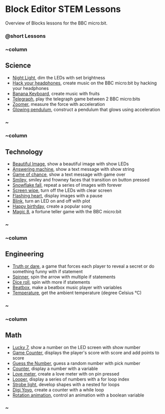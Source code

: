 # Block Editor STEM Lessons

Overview of Blocks lessons for the BBC micro:bit.

### @short Lessons

### ~column 

## Science

* [Night Light](/lessons/night-light), dim the LEDs with set brightness
* [Hack your headphones](/lessons/hack-your-headphones), create music on the BBC micro:bit by hacking your headphones
* [Banana Keyboard](/lessons/banana-keyboard), create music with fruits
* [Telegraph](/lessons/telegraph), play the telegraph game between 2 BBC micro:bits
* [Zoomer](/lessons/zoomer), measure the force with acceleration
* [Glowing pendulum](/lessons/glowing-pendulum), construct a pendulum that glows using acceleration

### ~

### ~column 

## Technology

* [Beautiful Image](/lessons/beautiful-image), show a beautiful image with show LEDs
* [Answering machine](/lessons/answering-machine), show a text message with show string
* [Game of chance](/lessons/game-of-chance), show a text message with game over
* [Smiley,](/lessons/smiley) smiley and frowney faces that transition on button pressed
* [Snowflake fall](/lessons/snowflake-fall), repeat a series of images with forever
* [Screen wipe](/lessons/screen-wipe), turn off the LEDs with clear screen
* [Flashing heart](/lessons/flashing-heart), display images with a pause
* [Blink](/lessons/blink), turn an LED on and off with plot
* [Happy birthday](/lessons/happy-birthday), create a popular song
* [Magic 8](/lessons/magic-8), a fortune teller game with the BBC micro:bit

### ~

### ~column 

## Engineering

* [Truth or dare](/lessons/truth-or-dare), a game that forces each player to reveal a secret or do something funny with if statement
* [Spinner](/lessons/spinner), spin the arrow with multiple if statements
* [Dice roll](/lessons/dice-roll), spin with more if statements
* [Beatbox](/lessons/classic-beatbox), make a beatbox music player with variables
* [Temperature](/lessons/temperature), get the ambient temperature (degree Celsius °C)

### ~

### ~column 

## Math

* [Lucky 7](/lessons/lucky-7), show a number on the LED screen with show number
* [Game Counter](/lessons/game-counter), displays the player's score with score and add points to score
* [Guess the Number](/lessons/guess-the-number),  guess a random number with pick number
* [Counter](/lessons/counter), display a number with a variable
* [Love meter](/lessons/love-meter), create a love meter with on pin pressed
* [Looper](/lessons/looper), display a series of numbers with a for loop index
* [Strobe light](/lessons/strobe-light), develop shapes with a nested for loops
* [Digi Yoyo](/lessons/digi-yoyo), create a counter with a while loop
* [Rotation animation](/lessons/rotation-animation), control an animation with a boolean variable

### ~

